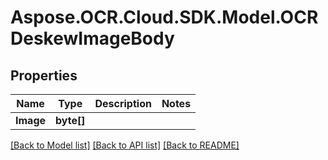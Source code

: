 # Aspose.OCR.Cloud.SDK.Model.OCRDeskewImageBody

## Properties

Name | Type | Description | Notes
------------ | ------------- | ------------- | -------------
**Image** | **byte[]** |  | 

[[Back to Model list]](../README.md#documentation-for-models) [[Back to API list]](../README.md#documentation-for-api-endpoints) [[Back to README]](../README.md)

